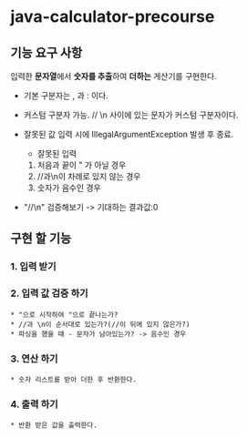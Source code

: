 # java-calculator-precourse

## 기능 요구 사항
입력한 **문자열**에서 **숫자를 추출**하여 **더하는** 게산기를 구현한다.
* 기본 구분자는 , 과 : 이다.


* 커스텀 구분자 가능. // \n 사이에 있는 문자가 커스텀 구분자이다.
* 잘못된 값 입력 시에 IllegalArgumentException 발생 후 종료.
  * 잘못된 입력
  1. 처음과 끝이 " 가 아닐 경우
  2. //과\n이 차례로 있지 않는 경우
  3. 숫자가 음수인 경우


* "//\n" 검증해보기 -> 기대하는 결과값:0

## 구현 할 기능
### 1. 입력 받기
### 2. 입력 값 검증 하기
    * "으로 시작하여 "으로 끝나는가?
    * //과 \n이 순서대로 있는가?(//이 뒤에 있지 않은가?)
    * 파싱을 했을 때 - 문자가 남아있는가? -> 음수인 경우
### 3. 연산 하기
    * 숫자 리스트를 받아 더한 후 반환한다.
### 4. 출력 하기
    * 반환 받은 값을 출력한다.